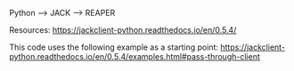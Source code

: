 Python --> JACK --> REAPER

Resources:
https://jackclient-python.readthedocs.io/en/0.5.4/

This code uses the following example as a starting point:
https://jackclient-python.readthedocs.io/en/0.5.4/examples.html#pass-through-client
